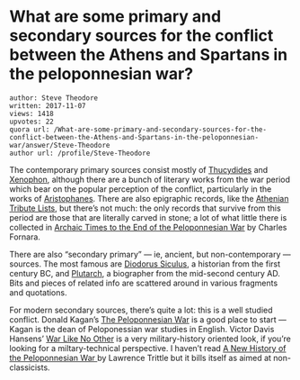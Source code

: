 # What are some primary and secondary sources for the conflict between the Athens and Spartans in the peloponnesian war?

	author: Steve Theodore
	written: 2017-11-07
	views: 1418
	upvotes: 22
	quora url: /What-are-some-primary-and-secondary-sources-for-the-conflict-between-the-Athens-and-Spartans-in-the-peloponnesian-war/answer/Steve-Theodore
	author url: /profile/Steve-Theodore


The contemporary primary sources consist mostly of [Thucydides](https://en.wikipedia.org/wiki/Thucydides) and [Xenophon](https://en.wikipedia.org/wiki/Xenophon), although there are a bunch of literary works from the war period which bear on the popular perception of the conflict, particularly in the works of [Aristophanes](https://en.wikipedia.org/wiki/Aristophanes). There are also epigraphic records, like the [Athenian Tribute Lists](http://fromstonetoscreen.com/wp-content/uploads/2015/09/ATLbackground.pdf), but there’s not much: the only records that survive from this period are those that are literally carved in stone; a lot of what little there is collected in [Archaic Times to the End of the Peloponnesian War](http://amzn.to/2hkfguy) by Charles Fornara.

There are also “secondary primary” — ie, ancient, but non-contemporary — sources. The most famous are [Diodorus Siculus](https://en.wikipedia.org/wiki/Diodorus_Siculus), a historian from the first century BC, and [Plutarch](https://en.wikipedia.org/wiki/Plutarch), a biographer from the mid-second century AD. Bits and pieces of related info are scattered around in various fragments and quotations.

For modern secondary sources, there’s quite a lot: this is a well studied conflict. Donald Kagan’s [The Peloponnesian War](https://www.amazon.com/Peloponnesian-War-Donald-Kagan/dp/0142004375) is a good place to start — Kagan is the dean of Peloponessian war studies in English. Victor Davis Hansens’ [War Like No Other](https://www.amazon.com/War-Like-Other-Athenians-Peloponnesian/dp/0812969707/ref=pd_sim_14_2?_encoding=UTF8&pd_rd_i=0812969707&pd_rd_r=20V3ZF8AXMKVAA6RDHMY&pd_rd_w=HAqh9&pd_rd_wg=b8G1z&psc=1&refRID=20V3ZF8AXMKVAA6RDHMY) is a very military-history oriented look, if you’re looking for a miltary-technical perspective. I haven’t read [A New History of the Peloponnesian War ](http://amzn.to/2yG0WUA)by Lawrence Trittle but it bills itself as aimed at non-classicists.

